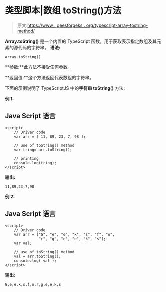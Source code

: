# 类型脚本|数组 toString()方法

> 原文:[https://www . geesforgeks . org/typescript-array-tostring-method/](https://www.geeksforgeeks.org/typescript-array-tostring-method/)

**Array.toString()** 是一个内置的 TypeScript 函数，用于获取表示指定数组及其元素的源代码的字符串。
**语法:**

```
array.toString()
```

**参数:**此方法不接受任何参数。

**返回值:**这个方法返回代表数组的字符串。

下面的示例说明了 TypeScriptJS 中的**字符串 toString()** 方法:

**例 1:**

## Java Script 语言

```
<script>
    // Driver code
    var arr = [ 11, 89, 23, 7, 98 ]; 

    // use of toString() method 
    var tring= arr.toString();

    // printing
    console.log(tring);
</script>
```

**输出:**

```
11,89,23,7,98

```

**例 2:**

## Java Script 语言

```
<script>
    // Driver code
    var arr = ["G", "e", "e", "k", "s", "f", "o", 
               "r", "g", "e", "e", "k", "s"]; 
    var val;

    // use of toString() method 
    val = arr.toString();
    console.log( val );
</script>
```

**输出:**

```
G,e,e,k,s,f,o,r,g,e,e,k,s

```